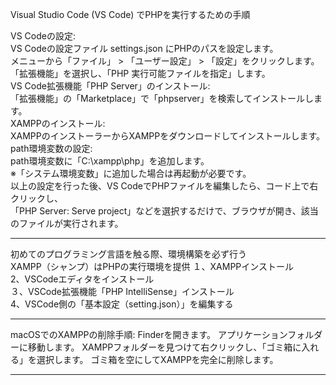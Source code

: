 Visual Studio Code (VS Code) でPHPを実行するための手順  

VS Codeの設定:  
VS Codeの設定ファイル settings.json にPHPのパスを設定します。  
メニューから「ファイル」 > 「ユーザー設定」 > 「設定」をクリックします。  
「拡張機能」を選択し、「PHP 実行可能ファイルを指定」します。  
VS Code拡張機能「PHP Server」のインストール:  
「拡張機能」の「Marketplace」で「phpserver」を検索してインストールします。  
XAMPPのインストール:  
XAMPPのインストーラーからXAMPPをダウンロードしてインストールします。  
path環境変数の設定:  
path環境変数に「C:\xampp\php」を追加します。  
※「システム環境変数」に追加した場合は再起動が必要です。  
以上の設定を行った後、VS CodeでPHPファイルを編集したら、コード上で右クリックし、  
「PHP Server: Serve project」などを選択するだけで、ブラウザが開き、該当のファイルが実行されます。  
***
初めてのプログラミング言語を触る際、環境構築を必ず行う    
XAMPP（シャンプ）はPHPの実行環境を提供 
１、XAMPPインストール  
2、VSCodeエディタをインストール  
３、VSCode拡張機能「PHP IntelliSense」インストール  
4、VSCode側の「基本設定（setting.json）」を編集する  
***
macOSでのXAMPPの削除手順:
Finderを開きます。
アプリケーションフォルダーに移動します。
XAMPPフォルダーを見つけて右クリックし、「ゴミ箱に入れる」を選択します。
ゴミ箱を空にしてXAMPPを完全に削除します。
***

